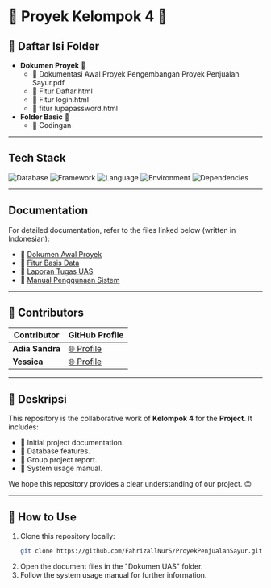 # 🌟 Proyek Kelompok 4 🌟

## 📂 Daftar Isi Folder
- **Dokumen Proyek** 📄
  - 📘 Dokumentasi Awal Proyek Pengembangan Proyek Penjualan Sayur.pdf
  - 📙 Fitur Daftar.html
  - 📗 Fitur login.html
  - 📕 fitur lupapassword.html
- **Folder Basic** 📁
  - 🔧 Codingan 

---

## Tech Stack
![Database](https://img.shields.io/badge/database-MySQL-green) ![Framework](https://img.shields.io/badge/framework-Yii2-blue) ![Language](https://img.shields.io/badge/language-PHP-blue) ![Environment](https://img.shields.io/badge/environment-XAMPP-orange) ![Dependencies](https://img.shields.io/badge/dependencies-Composer-yellow)

---

## Documentation
For detailed documentation, refer to the files linked below (written in Indonesian):

- 📘 [Dokumen Awal Proyek](#)
- 📙 [Fitur Basis Data](#)
- 📗 [Laporan Tugas UAS](#)
- 📕 [Manual Penggunaan Sistem](#)

---

## 🤝 Contributors
| Contributor       | GitHub Profile                                  |
|-------------------|------------------------------------------------|
| **Adia Sandra**  | [🌐 Profile](https://github.com/sandraalmeera) |
| **Yessica**      | [🌐 Profile](https://github.com/yesicafapa)    |

---

## 📝 Deskripsi
This repository is the collaborative work of **Kelompok 4** for the **Project**. It includes:
- 📌 Initial project documentation.
- 📌 Database features.
- 📌 Group project report.
- 📌 System usage manual.

We hope this repository provides a clear understanding of our project. 😊

---

## 🚀 How to Use
1. Clone this repository locally:
   ```bash
   git clone https://github.com/FahrizallNurS/ProyekPenjualanSayur.git
   ```
2. Open the document files in the "Dokumen UAS" folder.
3. Follow the system usage manual for further information.
